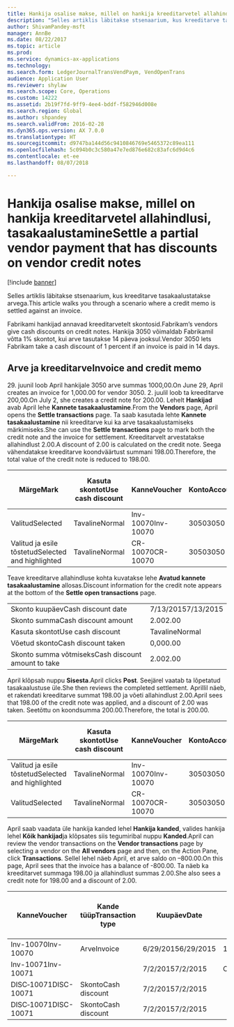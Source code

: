 ```yaml
---
title: Hankija osalise makse, millel on hankija kreeditarvetel allahindlusi, tasakaalustamine
description: "Selles artiklis läbitakse stsenaarium, kus kreeditarve tasakaalustatakse arvega."
author: ShivamPandey-msft
manager: AnnBe
ms.date: 08/22/2017
ms.topic: article
ms.prod: 
ms.service: dynamics-ax-applications
ms.technology: 
ms.search.form: LedgerJournalTransVendPaym, VendOpenTrans
audience: Application User
ms.reviewer: shylaw
ms.search.scope: Core, Operations
ms.custom: 14222
ms.assetid: 2b19f7fd-9ff9-4ee4-bddf-f582946d008e
ms.search.region: Global
ms.author: shpandey
ms.search.validFrom: 2016-02-28
ms.dyn365.ops.version: AX 7.0.0
ms.translationtype: HT
ms.sourcegitcommit: d9747ba144d56c9410846769e5465372c89ea111
ms.openlocfilehash: 5c094b0c3c580a47e7ed876e682c83afc6d9d4c6
ms.contentlocale: et-ee
ms.lasthandoff: 08/07/2018

---
```


# <a name="settle-a-partial-vendor-payment-that-has-discounts-on-vendor-credit-notes"></a><span data-ttu-id="84067-103">Hankija osalise makse, millel on hankija kreeditarvetel allahindlusi, tasakaalustamine</span><span class="sxs-lookup"><span data-stu-id="84067-103">Settle a partial vendor payment that has discounts on vendor credit notes</span></span>

[!include [banner](../includes/banner.md)]

<span data-ttu-id="84067-104">Selles artiklis läbitakse stsenaarium, kus kreeditarve tasakaalustatakse arvega.</span><span class="sxs-lookup"><span data-stu-id="84067-104">This article walks you through a scenario where a credit memo is settled against an invoice.</span></span>

<span data-ttu-id="84067-105">Fabrikami hankijad annavad kreeditarvetelt skontosid.</span><span class="sxs-lookup"><span data-stu-id="84067-105">Fabrikam’s vendors give cash discounts on credit notes.</span></span> <span data-ttu-id="84067-106">Hankija 3050 võimaldab Fabrikamil võtta 1% skontot, kui arve tasutakse 14 päeva jooksul.</span><span class="sxs-lookup"><span data-stu-id="84067-106">Vendor 3050 lets Fabrikam take a cash discount of 1 percent if an invoice is paid in 14 days.</span></span>

## <a name="invoice-and-credit-memo"></a><span data-ttu-id="84067-107">Arve ja kreeditarve</span><span class="sxs-lookup"><span data-stu-id="84067-107">Invoice and credit memo</span></span>
<span data-ttu-id="84067-108">29. juunil loob April hankijale 3050 arve summas 1000,00.</span><span class="sxs-lookup"><span data-stu-id="84067-108">On June 29, April creates an invoice for 1,000.00 for vendor 3050.</span></span> <span data-ttu-id="84067-109">2. juulil loob ta kreeditarve 200,00.</span><span class="sxs-lookup"><span data-stu-id="84067-109">On July 2, she creates a credit note for 200.00.</span></span> <span data-ttu-id="84067-110">Lehelt **Hankijad** avab April lehe **Kannete tasakaalustamine**.</span><span class="sxs-lookup"><span data-stu-id="84067-110">From the **Vendors** page, April opens the **Settle transactions** page.</span></span> <span data-ttu-id="84067-111">Ta saab kasutada lehte **Kannete tasakaalustamine** nii kreeditarve kui ka arve tasakaalustamiseks märkimiseks.</span><span class="sxs-lookup"><span data-stu-id="84067-111">She can use the **Settle transactions** page to mark both the credit note and the invoice for settlement.</span></span> <span data-ttu-id="84067-112">Kreeditarvelt arvestatakse allahindlust 2.00.</span><span class="sxs-lookup"><span data-stu-id="84067-112">A discount of 2.00 is calculated on the credit note.</span></span> <span data-ttu-id="84067-113">Seega vähendatakse kreeditarve koondväärtust summani 198.00.</span><span class="sxs-lookup"><span data-stu-id="84067-113">Therefore, the total value of the credit note is reduced to 198.00.</span></span>

| <span data-ttu-id="84067-114">Märge</span><span class="sxs-lookup"><span data-stu-id="84067-114">Mark</span></span>                     | <span data-ttu-id="84067-115">Kasuta skontot</span><span class="sxs-lookup"><span data-stu-id="84067-115">Use cash discount</span></span> | <span data-ttu-id="84067-116">Kanne</span><span class="sxs-lookup"><span data-stu-id="84067-116">Voucher</span></span>   | <span data-ttu-id="84067-117">Konto</span><span class="sxs-lookup"><span data-stu-id="84067-117">Account</span></span> | <span data-ttu-id="84067-118">Kuupäev</span><span class="sxs-lookup"><span data-stu-id="84067-118">Date</span></span>      | <span data-ttu-id="84067-119">Tähtaeg</span><span class="sxs-lookup"><span data-stu-id="84067-119">Due date</span></span>  | <span data-ttu-id="84067-120">Arve</span><span class="sxs-lookup"><span data-stu-id="84067-120">Invoice</span></span> | <span data-ttu-id="84067-121">Summa kandevaluutas</span><span class="sxs-lookup"><span data-stu-id="84067-121">Amount in transaction currency</span></span> | <span data-ttu-id="84067-122">Valuuta</span><span class="sxs-lookup"><span data-stu-id="84067-122">Currency</span></span> | <span data-ttu-id="84067-123">Tasakaalustatav summa</span><span class="sxs-lookup"><span data-stu-id="84067-123">Amount to settle</span></span> |
|--------------------------|-------------------|-----------|---------|-----------|-----------|---------|--------------------------------|----------|------------------|
| <span data-ttu-id="84067-124">Valitud</span><span class="sxs-lookup"><span data-stu-id="84067-124">Selected</span></span>                 | <span data-ttu-id="84067-125">Tavaline</span><span class="sxs-lookup"><span data-stu-id="84067-125">Normal</span></span>            | <span data-ttu-id="84067-126">Inv-10070</span><span class="sxs-lookup"><span data-stu-id="84067-126">Inv-10070</span></span> | <span data-ttu-id="84067-127">3050</span><span class="sxs-lookup"><span data-stu-id="84067-127">3050</span></span>    | <span data-ttu-id="84067-128">6/29/2015</span><span class="sxs-lookup"><span data-stu-id="84067-128">6/29/2015</span></span> | <span data-ttu-id="84067-129">7/29/2015</span><span class="sxs-lookup"><span data-stu-id="84067-129">7/29/2015</span></span> | <span data-ttu-id="84067-130">10070</span><span class="sxs-lookup"><span data-stu-id="84067-130">10070</span></span>   | <span data-ttu-id="84067-131">–1000.00</span><span class="sxs-lookup"><span data-stu-id="84067-131">-1,000.00</span></span>                      | <span data-ttu-id="84067-132">USA dollar</span><span class="sxs-lookup"><span data-stu-id="84067-132">USD</span></span>      | <span data-ttu-id="84067-133">–990.00</span><span class="sxs-lookup"><span data-stu-id="84067-133">-990.00</span></span>          |
| <span data-ttu-id="84067-134">Valitud ja esile tõstetud</span><span class="sxs-lookup"><span data-stu-id="84067-134">Selected and highlighted</span></span> | <span data-ttu-id="84067-135">Tavaline</span><span class="sxs-lookup"><span data-stu-id="84067-135">Normal</span></span>            | <span data-ttu-id="84067-136">CR-10070</span><span class="sxs-lookup"><span data-stu-id="84067-136">CR-10070</span></span>  | <span data-ttu-id="84067-137">3050</span><span class="sxs-lookup"><span data-stu-id="84067-137">3050</span></span>    | <span data-ttu-id="84067-138">7/2/2015</span><span class="sxs-lookup"><span data-stu-id="84067-138">7/2/2015</span></span>  | <span data-ttu-id="84067-139">7/29/2015</span><span class="sxs-lookup"><span data-stu-id="84067-139">7/29/2015</span></span> |         | <span data-ttu-id="84067-140">200,00</span><span class="sxs-lookup"><span data-stu-id="84067-140">200.00</span></span>                         | <span data-ttu-id="84067-141">USA dollar</span><span class="sxs-lookup"><span data-stu-id="84067-141">USD</span></span>      | <span data-ttu-id="84067-142">198.00</span><span class="sxs-lookup"><span data-stu-id="84067-142">198.00</span></span>           |

<span data-ttu-id="84067-143">Teave kreeditarve allahindluse kohta kuvatakse lehe **Avatud kannete tasakaalustamine** allosas.</span><span class="sxs-lookup"><span data-stu-id="84067-143">Discount information for the credit note appears at the bottom of the **Settle open transactions** page.</span></span>

|                              |           |
|------------------------------|-----------|
| <span data-ttu-id="84067-144">Skonto kuupäev</span><span class="sxs-lookup"><span data-stu-id="84067-144">Cash discount date</span></span>           | <span data-ttu-id="84067-145">7/13/2015</span><span class="sxs-lookup"><span data-stu-id="84067-145">7/13/2015</span></span> |
| <span data-ttu-id="84067-146">Skonto summa</span><span class="sxs-lookup"><span data-stu-id="84067-146">Cash discount amount</span></span>         | <span data-ttu-id="84067-147">2.00</span><span class="sxs-lookup"><span data-stu-id="84067-147">2.00</span></span>      |
| <span data-ttu-id="84067-148">Kasuta skontot</span><span class="sxs-lookup"><span data-stu-id="84067-148">Use cash discount</span></span>            | <span data-ttu-id="84067-149">Tavaline</span><span class="sxs-lookup"><span data-stu-id="84067-149">Normal</span></span>    |
| <span data-ttu-id="84067-150">Võetud skonto</span><span class="sxs-lookup"><span data-stu-id="84067-150">Cash discount taken</span></span>          | <span data-ttu-id="84067-151">0,00</span><span class="sxs-lookup"><span data-stu-id="84067-151">0.00</span></span>      |
| <span data-ttu-id="84067-152">Skonto summa võtmiseks</span><span class="sxs-lookup"><span data-stu-id="84067-152">Cash discount amount to take</span></span> | <span data-ttu-id="84067-153">2.00</span><span class="sxs-lookup"><span data-stu-id="84067-153">2.00</span></span>      |

<span data-ttu-id="84067-154">April klõpsab nuppu **Sisesta**.</span><span class="sxs-lookup"><span data-stu-id="84067-154">April clicks **Post**.</span></span> <span data-ttu-id="84067-155">Seejärel vaatab ta lõpetatud tasakaalustuse üle.</span><span class="sxs-lookup"><span data-stu-id="84067-155">She then reviews the completed settlement.</span></span> <span data-ttu-id="84067-156">Aprillil näeb, et rakendati kreeditarve summat 198.00 ja võeti allahindlust 2.00.</span><span class="sxs-lookup"><span data-stu-id="84067-156">April sees that 198.00 of the credit note was applied, and a discount of 2.00 was taken.</span></span> <span data-ttu-id="84067-157">Seetõttu on koondsumma 200.00.</span><span class="sxs-lookup"><span data-stu-id="84067-157">Therefore, the total is 200.00.</span></span>

| <span data-ttu-id="84067-158">Märge</span><span class="sxs-lookup"><span data-stu-id="84067-158">Mark</span></span>                     | <span data-ttu-id="84067-159">Kasuta skontot</span><span class="sxs-lookup"><span data-stu-id="84067-159">Use cash discount</span></span> | <span data-ttu-id="84067-160">Kanne</span><span class="sxs-lookup"><span data-stu-id="84067-160">Voucher</span></span>   | <span data-ttu-id="84067-161">Konto</span><span class="sxs-lookup"><span data-stu-id="84067-161">Account</span></span> | <span data-ttu-id="84067-162">Kuupäev</span><span class="sxs-lookup"><span data-stu-id="84067-162">Date</span></span>      | <span data-ttu-id="84067-163">Tähtaeg</span><span class="sxs-lookup"><span data-stu-id="84067-163">Due date</span></span>  | <span data-ttu-id="84067-164">Arve</span><span class="sxs-lookup"><span data-stu-id="84067-164">Invoice</span></span>  | <span data-ttu-id="84067-165">Summa kandevaluutas</span><span class="sxs-lookup"><span data-stu-id="84067-165">Amount in transaction currency</span></span> | <span data-ttu-id="84067-166">Valuuta</span><span class="sxs-lookup"><span data-stu-id="84067-166">Currency</span></span> | <span data-ttu-id="84067-167">Tasakaalustatav summa</span><span class="sxs-lookup"><span data-stu-id="84067-167">Amount to settle</span></span> |
|--------------------------|-------------------|-----------|---------|-----------|-----------|----------|--------------------------------|----------|------------------|
| <span data-ttu-id="84067-168">Valitud ja esile tõstetud</span><span class="sxs-lookup"><span data-stu-id="84067-168">Selected and highlighted</span></span> | <span data-ttu-id="84067-169">Tavaline</span><span class="sxs-lookup"><span data-stu-id="84067-169">Normal</span></span>            | <span data-ttu-id="84067-170">Inv-10070</span><span class="sxs-lookup"><span data-stu-id="84067-170">Inv-10070</span></span> | <span data-ttu-id="84067-171">3050</span><span class="sxs-lookup"><span data-stu-id="84067-171">3050</span></span>    | <span data-ttu-id="84067-172">6/29/2015</span><span class="sxs-lookup"><span data-stu-id="84067-172">6/29/2015</span></span> | <span data-ttu-id="84067-173">7/29/2015</span><span class="sxs-lookup"><span data-stu-id="84067-173">7/29/2015</span></span> | <span data-ttu-id="84067-174">10070</span><span class="sxs-lookup"><span data-stu-id="84067-174">10070</span></span>    | <span data-ttu-id="84067-175">–1000.00</span><span class="sxs-lookup"><span data-stu-id="84067-175">-1,000.00</span></span>                      | <span data-ttu-id="84067-176">USA dollar</span><span class="sxs-lookup"><span data-stu-id="84067-176">USD</span></span>      | <span data-ttu-id="84067-177">–200.00</span><span class="sxs-lookup"><span data-stu-id="84067-177">-200.00</span></span>          |
| <span data-ttu-id="84067-178">Valitud</span><span class="sxs-lookup"><span data-stu-id="84067-178">Selected</span></span>                 | <span data-ttu-id="84067-179">Tavaline</span><span class="sxs-lookup"><span data-stu-id="84067-179">Normal</span></span>            | <span data-ttu-id="84067-180">CR-10070</span><span class="sxs-lookup"><span data-stu-id="84067-180">CR-10070</span></span>  | <span data-ttu-id="84067-181">3050</span><span class="sxs-lookup"><span data-stu-id="84067-181">3050</span></span>    | <span data-ttu-id="84067-182">7/2/2015</span><span class="sxs-lookup"><span data-stu-id="84067-182">7/2/2015</span></span>  | <span data-ttu-id="84067-183">7/29/2015</span><span class="sxs-lookup"><span data-stu-id="84067-183">7/29/2015</span></span> | <span data-ttu-id="84067-184">CR-10070</span><span class="sxs-lookup"><span data-stu-id="84067-184">CR-10070</span></span> | <span data-ttu-id="84067-185">200,00</span><span class="sxs-lookup"><span data-stu-id="84067-185">200.00</span></span>                         | <span data-ttu-id="84067-186">USA dollar</span><span class="sxs-lookup"><span data-stu-id="84067-186">USD</span></span>      | <span data-ttu-id="84067-187">198.00</span><span class="sxs-lookup"><span data-stu-id="84067-187">198.00</span></span>           |

<span data-ttu-id="84067-188">April saab vaadata üle hankija kanded lehel **Hankija kanded**, valides hankija lehel **Kõik hankijad**ja klõpsates siis tegumiribal nuppu **Kanded**.</span><span class="sxs-lookup"><span data-stu-id="84067-188">April can review the vendor transactions on the **Vendor transactions** page by selecting a vendor on the **All vendors** page and then, on the Action Pane, click **Transactions**.</span></span> <span data-ttu-id="84067-189">Sellel lehel näeb April, et arve saldo on –800.00.</span><span class="sxs-lookup"><span data-stu-id="84067-189">On this page, April sees that the invoice has a balance of -800.00.</span></span> <span data-ttu-id="84067-190">Ta näeb ka kreeditarvet summaga 198.00 ja allahindlust summas 2.00.</span><span class="sxs-lookup"><span data-stu-id="84067-190">She also sees a credit note for 198.00 and a discount of 2.00.</span></span>

| <span data-ttu-id="84067-191">Kanne</span><span class="sxs-lookup"><span data-stu-id="84067-191">Voucher</span></span>    | <span data-ttu-id="84067-192">Kande tüüp</span><span class="sxs-lookup"><span data-stu-id="84067-192">Transaction type</span></span> | <span data-ttu-id="84067-193">Kuupäev</span><span class="sxs-lookup"><span data-stu-id="84067-193">Date</span></span>      | <span data-ttu-id="84067-194">Arve</span><span class="sxs-lookup"><span data-stu-id="84067-194">Invoice</span></span> | <span data-ttu-id="84067-195">Deebeti summa kande valuutas</span><span class="sxs-lookup"><span data-stu-id="84067-195">Amount in transaction currency debit</span></span> | <span data-ttu-id="84067-196">Kreediti summa kande valuutas</span><span class="sxs-lookup"><span data-stu-id="84067-196">Amount in transaction currency credit</span></span> | <span data-ttu-id="84067-197">Saldo</span><span class="sxs-lookup"><span data-stu-id="84067-197">Balance</span></span> | <span data-ttu-id="84067-198">Valuuta</span><span class="sxs-lookup"><span data-stu-id="84067-198">Currency</span></span> |
|------------|------------------|-----------|---------|--------------------------------------|---------------------------------------|---------|----------|
| <span data-ttu-id="84067-199">Inv-10070</span><span class="sxs-lookup"><span data-stu-id="84067-199">Inv-10070</span></span>  | <span data-ttu-id="84067-200">Arve</span><span class="sxs-lookup"><span data-stu-id="84067-200">Invoice</span></span>          | <span data-ttu-id="84067-201">6/29/2015</span><span class="sxs-lookup"><span data-stu-id="84067-201">6/29/2015</span></span> | <span data-ttu-id="84067-202">10070</span><span class="sxs-lookup"><span data-stu-id="84067-202">10070</span></span>   |                                      | <span data-ttu-id="84067-203">1 000,00</span><span class="sxs-lookup"><span data-stu-id="84067-203">1,000.00</span></span>                              | <span data-ttu-id="84067-204">–800.00</span><span class="sxs-lookup"><span data-stu-id="84067-204">-800.00</span></span> | <span data-ttu-id="84067-205">USA dollar</span><span class="sxs-lookup"><span data-stu-id="84067-205">USD</span></span>      |
| <span data-ttu-id="84067-206">Inv-10071</span><span class="sxs-lookup"><span data-stu-id="84067-206">Inv-10071</span></span>  |                  | <span data-ttu-id="84067-207">7/2/2015</span><span class="sxs-lookup"><span data-stu-id="84067-207">7/2/2015</span></span>  | <span data-ttu-id="84067-208">CR10071</span><span class="sxs-lookup"><span data-stu-id="84067-208">CR10071</span></span> | <span data-ttu-id="84067-209">200,00</span><span class="sxs-lookup"><span data-stu-id="84067-209">200.00</span></span>                               |                                       | <span data-ttu-id="84067-210">0,00</span><span class="sxs-lookup"><span data-stu-id="84067-210">0.00</span></span>    | <span data-ttu-id="84067-211">USA dollar</span><span class="sxs-lookup"><span data-stu-id="84067-211">USD</span></span>      |
| <span data-ttu-id="84067-212">DISC‑10071</span><span class="sxs-lookup"><span data-stu-id="84067-212">DISC-10071</span></span> |  <span data-ttu-id="84067-213">Skonto</span><span class="sxs-lookup"><span data-stu-id="84067-213">Cash discount</span></span>   | <span data-ttu-id="84067-214">7/2/2015</span><span class="sxs-lookup"><span data-stu-id="84067-214">7/2/2015</span></span>  |         | <span data-ttu-id="84067-215">2.00</span><span class="sxs-lookup"><span data-stu-id="84067-215">2.00</span></span>                                 |                                       | <span data-ttu-id="84067-216">0,00</span><span class="sxs-lookup"><span data-stu-id="84067-216">0.00</span></span>    | <span data-ttu-id="84067-217">USA dollar</span><span class="sxs-lookup"><span data-stu-id="84067-217">USD</span></span>      |
| <span data-ttu-id="84067-218">DISC‑10071</span><span class="sxs-lookup"><span data-stu-id="84067-218">DISC-10071</span></span> |  <span data-ttu-id="84067-219">Skonto</span><span class="sxs-lookup"><span data-stu-id="84067-219">Cash discount</span></span>   | <span data-ttu-id="84067-220">7/2/2015</span><span class="sxs-lookup"><span data-stu-id="84067-220">7/2/2015</span></span>  |         |                                      | <span data-ttu-id="84067-221">2.00</span><span class="sxs-lookup"><span data-stu-id="84067-221">2.00</span></span>                                  | <span data-ttu-id="84067-222">0,00</span><span class="sxs-lookup"><span data-stu-id="84067-222">0.00</span></span>    | <span data-ttu-id="84067-223">USA dollar</span><span class="sxs-lookup"><span data-stu-id="84067-223">USD</span></span>      |






